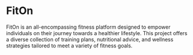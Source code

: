 # FitOn
FitOn is an all-encompassing fitness platform designed to empower individuals on their journey towards a healthier lifestyle. This project offers a diverse collection of training plans, nutritional advice, and wellness strategies tailored to meet a variety of fitness goals.
